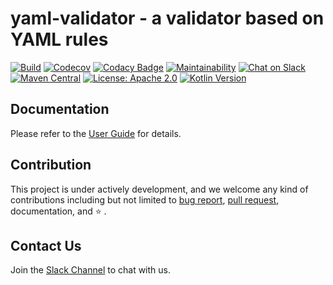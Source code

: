 # yaml-validator - a validator based on YAML rules

[![Build](https://github.com/kezhenxu94/yaml-validator/workflows/Build/badge.svg?branch=master)](https://github.com/kezhenxu94/yaml-validator/actions?query=branch%3Amaster+event%3Apush+workflow%3A%22Build%22)
[![Codecov](https://codecov.io/gh/kezhenxu94/yaml-validator/branch/master/graph/badge.svg?token=7QsMaboevj)](https://codecov.io/gh/kezhenxu94/yaml-validator)
[![Codacy Badge](https://api.codacy.com/project/badge/Grade/5e55c50232844fee86d4eb895f2849f3)](https://www.codacy.com?utm_source=github.com&amp;utm_medium=referral&amp;utm_content=kezhenxu94/yaml-validator&amp;utm_campaign=Badge_Grade)
[![Maintainability](https://api.codeclimate.com/v1/badges/cbabe3360b884d3b8a03/maintainability)](https://codeclimate.com/github/kezhenxu94/yaml-validator/maintainability)
[![Chat on Slack](https://img.shields.io/badge/Chat%20on%20Slack-yaml--validator-brightgreen)](https://join.slack.com/t/yaml-validator/shared_invite/zt-diea76ld-adlYwpdTzFbDiD2jVNLSDA)
[![Maven Central](https://img.shields.io/maven-central/v/io.github.kezhenxu94/yaml-validator-all)](https://mvnrepository.com/artifact/io.github.kezhenxu94/yaml-validator-all)
[![License: Apache 2.0](https://img.shields.io/badge/License-Apache%20v2.0-blue.svg)](https://apache.org)
[![Kotlin Version](https://img.shields.io/badge/Kotlin-1.3.71-blue.svg)](https://kotlinlang.org)

## Documentation

Please refer to the [User Guide](https://yaml-validator.com) for details.

## Contribution

This project is under actively development, and we welcome any kind of contributions including but not limited to [bug report](https://github.com/kezhenxu94/yaml-validator/issues/new),
[pull request](https://github.com/kezhenxu94/yaml-validator/pulls), documentation, and :star: .

## Contact Us

Join the [Slack Channel](https://join.slack.com/t/yaml-validator/shared_invite/zt-diea76ld-adlYwpdTzFbDiD2jVNLSDA) to chat with us.
